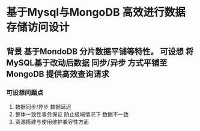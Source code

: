 # 基于Mysql与MongoDB 高效进行数据存储访问设计

## 背景 基于MondoDB 分片数据平铺等特性。 可设想 将MySQL基于改动后数据 同步/异步 方式平铺至 MongoDB 提供高效查询请求

### 可设想问题点
1. 数据同步/异步 数据延迟
2. 整体一致性事务保证 防止极端情况下 数据不一致
3. 资源搭建与使用维护兼容性方面
